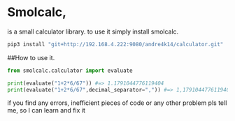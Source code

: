 # Smolcalc,

is a small calculator library. to use it simply install smolcalc.

```bash
pip3 install "git+http://192.168.4.222:9080/andre4k14/calculator.git"
```

##How to use it. 

```python
from smolcalc.calculator import evaluate

print(evaluate("1+2*6/67")) #=> 1.1791044776119404
print(evaluate("1+2*6/67",decimal_separator=",")) #=> 1,1791044776119404

```


if you find any errors, inefficient pieces of code or any other problem pls tell me, so I can learn and fix it